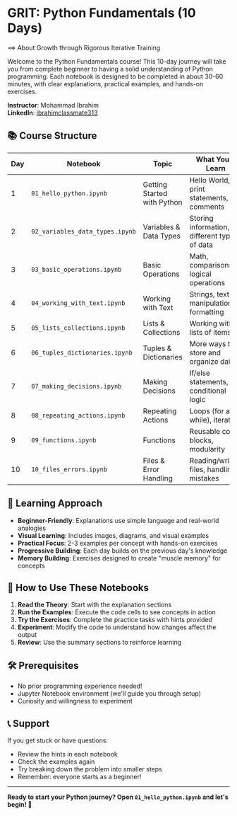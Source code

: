 # GRIT: Python Fundamentals (10 Days)

==> About Growth through Rigorous Iterative Training

Welcome to the Python Fundamentals course! This 10-day journey will take you from complete beginner to having a solid understanding of Python programming. Each notebook is designed to be completed in about 30-60 minutes, with clear explanations, practical examples, and hands-on exercises.

**Instructor**: Mohammad Ibrahim  
**LinkedIn**: [ibrahimclassmate313](https://linkedin.com/in/ibrahimclassmate313)

## 📚 Course Structure

| Day | Notebook | Topic | What You'll Learn |
|-----|----------|-------|-------------------|
| 1 | `01_hello_python.ipynb` | Getting Started with Python | Hello World, print statements, comments |
| 2 | `02_variables_data_types.ipynb` | Variables & Data Types | Storing information, different types of data |
| 3 | `03_basic_operations.ipynb` | Basic Operations | Math, comparisons, logical operations |
| 4 | `04_working_with_text.ipynb` | Working with Text | Strings, text manipulation, formatting |
| 5 | `05_lists_collections.ipynb` | Lists & Collections | Working with lists of items |
| 6 | `06_tuples_dictionaries.ipynb` | Tuples & Dictionaries | More ways to store and organize data |
| 7 | `07_making_decisions.ipynb` | Making Decisions | If/else statements, conditional logic |
| 8 | `08_repeating_actions.ipynb` | Repeating Actions | Loops (for and while), iteration |
| 9 | `09_functions.ipynb` | Functions | Reusable code blocks, modularity |
| 10 | `10_files_errors.ipynb` | Files & Error Handling | Reading/writing files, handling mistakes |

## 🎯 Learning Approach

- **Beginner-Friendly**: Explanations use simple language and real-world analogies
- **Visual Learning**: Includes images, diagrams, and visual examples
- **Practical Focus**: 2-3 examples per concept with hands-on exercises
- **Progressive Building**: Each day builds on the previous day's knowledge
- **Memory Building**: Exercises designed to create "muscle memory" for concepts

## 📖 How to Use These Notebooks

1. **Read the Theory**: Start with the explanation sections
2. **Run the Examples**: Execute the code cells to see concepts in action
3. **Try the Exercises**: Complete the practice tasks with hints provided
4. **Experiment**: Modify the code to understand how changes affect the output
5. **Review**: Use the summary sections to reinforce learning

## 🛠️ Prerequisites

- No prior programming experience needed!
- Jupyter Notebook environment (we'll guide you through setup)
- Curiosity and willingness to experiment

## 📞 Support

If you get stuck or have questions:
- Review the hints in each notebook
- Check the examples again
- Try breaking down the problem into smaller steps
- Remember: everyone starts as a beginner!

---

**Ready to start your Python journey? Open `01_hello_python.ipynb` and let's begin! 🚀**
